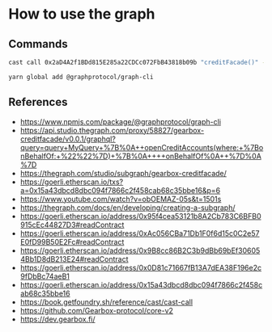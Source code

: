 # How to use the graph

## Commands

```bash
cast call 0x2aD4A2f1BDd815E285a22CDCc072FbB43818b09b "creditFacade()" --rpc-url "https://eth-goerli.g.alchemy.com/v2$ALCHEMY_API"
```

```bash
yarn global add @graphprotocol/graph-cli
```

## References

- https://www.npmjs.com/package/@graphprotocol/graph-cli
- https://api.studio.thegraph.com/proxy/58827/gearbox-creditfacade/v0.0.1/graphql?query=query+MyQuery+%7B%0A++openCreditAccounts(where:+%7BonBehalfOf:+%22%22%7D)+%7B%0A++++onBehalfOf%0A++%7D%0A%7D
- https://thegraph.com/studio/subgraph/gearbox-creditfacade/
- https://goerli.etherscan.io/txs?a=0x15a43dbcd8dbc094f7866c2f458cab68c35bbe16&p=6
- https://www.youtube.com/watch?v=obOEMAZ-05s&t=1501s
- https://thegraph.com/docs/en/developing/creating-a-subgraph/
- https://goerli.etherscan.io/address/0x95f4cea53121b8A2Cb783C6BFB0915cEc44827D3#readContract
- https://goerli.etherscan.io/address/0xAc056CBa71Db1F0f6d15c0C2e57E0fD99B50E2Fc#readContract
- https://goerli.etherscan.io/address/0x9B8cc86B2C3b9dBb69bEf306054Bb1D8dB213E24#readContract
- https://goerli.etherscan.io/address/0x0D81c71667fB13A7dEA38F196e2c9fDbBc74aeB1
- https://goerli.etherscan.io/address/0x15a43dbcd8dbc094f7866c2f458cab68c35bbe16
- https://book.getfoundry.sh/reference/cast/cast-call
- https://github.com/Gearbox-protocol/core-v2
- https://dev.gearbox.fi/
